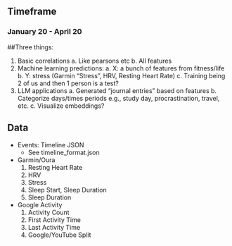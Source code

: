 ## Timeframe
### January 20 - April 20

##Three things:
1. Basic correlations
    a. Like pearsons etc
    b. All features 
2. Machine learning predictions:
    a. X: a bunch of features from fitness/life
    b. Y: stress (Garmin “Stress”, HRV, Resting Heart Rate)
    c. Training being 2 of us and then 1 person is a test?
3. LLM applications
    a. Generated “journal entries” based on features
    b. Categorize days/times periods e.g., study day, procrastination, travel, etc.
    c. Visualize embeddings?

## Data
* Events: Timeline JSON
    * See timeline_format.json
* Garmin/Oura
    1. Resting Heart Rate
    2. HRV
    3. Stress
    4. Sleep Start, Sleep Duration
    5. Sleep Duration
* Google Activity
    1. Activity Count
    2. First Activity Time
    3. Last Activity Time
    4. Google/YouTube Split
